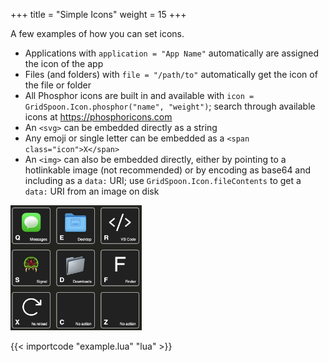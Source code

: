 +++
title = "Simple Icons"
weight = 15
+++

A few examples of how you can set icons.

* Applications with `application = "App Name"` automatically are assigned the icon of the app
* Files (and folders) with `file = "/path/to"` automatically get the icon of the file or folder
* All Phosphor icons are built in and available
  with `icon = GridSpoon.Icon.phosphor("name", "weight")`;
  search through available icons at <https://phosphoricons.com>
* An `<svg>` can be embedded directly as a string
* Any emoji or single letter can be embedded as a `<span class="icon">X</span>`
* An `<img>` can also be embedded directly,
  either by pointing to a hotlinkable image (not recommended)
  or by encoding as base64 and including as a `data:` URI;
  use `GridSpoon.Icon.fileContents` to get a `data:` URI from an image on disk

<img src="screenshot.png" alt="A screenshot of the icons" style="max-width: 15em;" />

{{< importcode "example.lua" "lua" >}}
